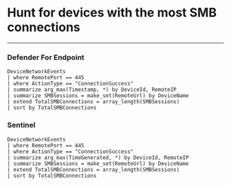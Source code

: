 # Hunt for devices with the most SMB connections
----
### Defender For Endpoint

```
DeviceNetworkEvents
| where RemotePort == 445
| where ActionType == "ConnectionSuccess"
| summarize arg_max(Timestamp, *) by DeviceId, RemoteIP
| summarize SMBSessions = make_set(RemoteUrl) by DeviceName
| extend TotalSMBConnections = array_length(SMBSessions)
| sort by TotalSMBConnections
```
### Sentinel
```
DeviceNetworkEvents
| where RemotePort == 445
| where ActionType == "ConnectionSuccess"
| summarize arg_max(TimeGenerated, *) by DeviceId, RemoteIP
| summarize SMBSessions = make_set(RemoteUrl) by DeviceName
| extend TotalSMBConnections = array_length(SMBSessions)
| sort by TotalSMBConnections
```



